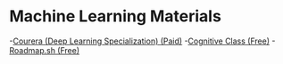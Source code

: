 # Machine Learning Materials
-[Courera (Deep Learning Specialization) (Paid)](https://coursera.org)
-[Cognitive Class (Free)](https://conngitiveclass.ai)
-[Roadmap.sh (Free)](https://roadmap.sh)

